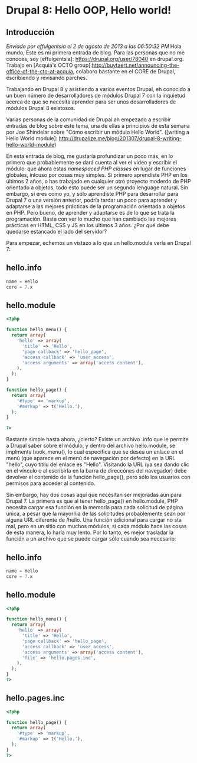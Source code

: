 Drupal 8: Hello OOP, Hello world!
=================================

Introducción
------------

_Enviado por effulgentsia el 2 de agosto de 2013 a las 06:50:32 PM_
Hola mundo, Este es mi primera entrada de blog. Para las personas que no me conoces, soy [effulgentsia]: https://drupal.org/user/78040 en drupal.org. Trabajo en [Acquia's OCTO group]:http://buytaert.net/announcing-the-office-of-the-cto-at-acquia, colaboro bastante en el CORE de Drupal, escribiendo y revisando parches.

Trabajando en Drupal 8 y asistiendo a varios eventos Drupal, eh conocido a un buen número de desarrolladores de módulos Drupal 7 con la inquietud acerca de que se necesita aprender para ser unos desarrolladores de módulos Drupal 8 existosos.

Varias personas de la comunidad de Drupal ah empezado a escribir entradas de blog sobre este tema, una de ellas a principios de esta semana por Joe Shindelar sobre "Cómo escribir un módulo Hello World". ([writing a Hello World module]: http://drupalize.me/blog/201307/drupal-8-writing-hello-world-module)

En esta entrada de blog, me gustaría profundizar un poco más, en lo primero que probablemente se dará cuenta al ver el video y escribir el módulo: que ahora estas _namespaced PHP classes_ en lugar de funciones globales, inlcuso por cosas muy simples. Si primero aprendiste PHP en los últimos 2 años, o has trabajado en cualquier otro proyecto moderdo de PHP orientado a objetos, todo esto puede ser un segundo lenguage natural. Sin embargo, si eres como yo, y sólo aprendiste PHP para desarrollar para Drupal 7 o una versión anterior, podría tardar un poco para aprender y adaptarse a las mejores prácticas de la programación orientada a objetos en PHP. Pero bueno, de aprender y adaptarse es de lo que se trata la programación. Basta con ver lo mucho que han cambiado las mejores prácticas en HTML, CSS y JS en los últimos 3 años. ¿Por qué debe quedarse estancado el lado del servidor?

Para empezar, echemos un vistazo a lo que un hello.module vería en Drupal 7:

hello.info
----------

```php
name = Hello
core = 7.x
```

hello.module
------------

```php
<?php

function hello_menu() {
  return array(
    'hello' => array(
      'title' => 'Hello',
      'page callback' => 'hello_page',
      'access callback' => 'user_access', 
      'access arguments' => array('access content'),
    ), 
  ); 
} 

function hello_page() { 
  return array( 
    '#type' => 'markup', 
    '#markup' => t('Hello.'), 
  ); 
} 

?>
```

Bastante simple hasta ahora, ¿cierto? Existe un archivo .info que le permite a Drupal saber sobre el módulo, y dentro del archivo hello.module, se implmenta hook_menu(), lo cual especifica que se desea un enlace en el menú (que aparece en el menú de navegación por defecto) en la URL "hello", cuyo títilu del enlace es "Hello". Visitando la URL (ya sea dando clic en el vínculo o al escribirla en la barra de direccónes del navegador) debe devolver el contenido de la función hello_page(), pero sólo los usuarios con permisos para acceder al contenido.

Sin embargo, hay dos cosas aquí que necesitan ser mejoradas aún para Drupal 7. La primera es que al tener hello_page() en hello.module, PHP necesita cargar esa función en la memoría para cada solicitud de página única, a pesar que la mayorñia de las solicitudes probablemente sean por alguna URL diferente de /hello. Una función adicional para cargar no sta mal, pero en un sitio con muchos módulos, si cada módulo hace las cosas de esta manera, lo haría muy lento. Por lo tanto, es mejor trasladar la función a un archivo que se puede cargar sólo cuando sea necesario:

hello.info
----------
```php
name = Hello 
core = 7.x 
```

hello.module
------------
```php
<?php

function hello_menu() {
  return array(
    'hello' => array( 
      'title' => 'Hello', 
      'page callback' => 'hello_page', 
      'access callback' => 'user_access', 
      'access arguments' => array('access content'), 
      'file' => 'hello.pages.inc', 
    ), 
  ); 
} 
?>
```

hello.pages.inc
---------------
```php
<?php

function hello_page() {
  return array(
    '#type' => 'markup', 
    '#markup' => t('Hello.'), 
  ); 
} 
?>
```


